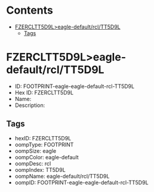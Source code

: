 



Contents
========

* [FZERCLTT5D9L>eagle-default/rcl/TT5D9L](#fzercltt5d9leagle-defaultrcltt5d9l)
	* [Tags](#tags)

# FZERCLTT5D9L>eagle-default/rcl/TT5D9L

- ID: FOOTPRINT-eagle-eagle-default-rcl-TT5D9L
- Hex ID: FZERCLTT5D9L
- Name: 
- Description: 

## Tags

- hexID: FZERCLTT5D9L
- oompType: FOOTPRINT
- oompSize: eagle
- oompColor: eagle-default
- oompDesc: rcl
- oompIndex: TT5D9L
- oompName: eagle-default/rcl/TT5D9L
- oompID: FOOTPRINT-eagle-eagle-default-rcl-TT5D9L

